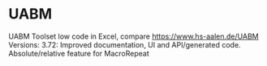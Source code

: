 # UABM
UABM Toolset low code in Excel, compare 
https://www.hs-aalen.de/UABM
Versions:
3.72: Improved documentation, UI and API/generated code.
      Absolute/relative feature for MacroRepeat
